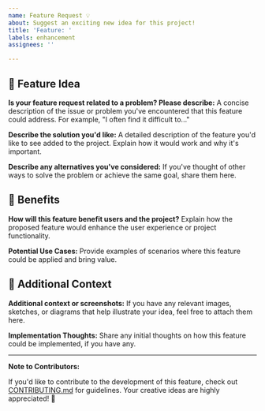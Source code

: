 ```yaml
---
name: Feature Request 💡
about: Suggest an exciting new idea for this project!
title: 'Feature: '
labels: enhancement
assignees: ''

---
```


## 🌟 Feature Idea

**Is your feature request related to a problem? Please describe:**
A concise description of the issue or problem you've encountered that this feature could address. For example, "I often find it difficult to..."

**Describe the solution you'd like:**
A detailed description of the feature you'd like to see added to the project. Explain how it would work and why it's important.

**Describe any alternatives you've considered:**
If you've thought of other ways to solve the problem or achieve the same goal, share them here.

## 🚀 Benefits

**How will this feature benefit users and the project?**
Explain how the proposed feature would enhance the user experience or project functionality.

**Potential Use Cases:**
Provide examples of scenarios where this feature could be applied and bring value.

## 🎨 Additional Context

**Additional context or screenshots:**
If you have any relevant images, sketches, or diagrams that help illustrate your idea, feel free to attach them here.

**Implementation Thoughts:**
Share any initial thoughts on how this feature could be implemented, if you have any.

---

**Note to Contributors:**

If you'd like to contribute to the development of this feature, check out [CONTRIBUTING.md](https://github.com/mrayanasim09/python-projects/blob/main/CONTRIBUTING.md) for guidelines. Your creative ideas are highly appreciated! 🎉

